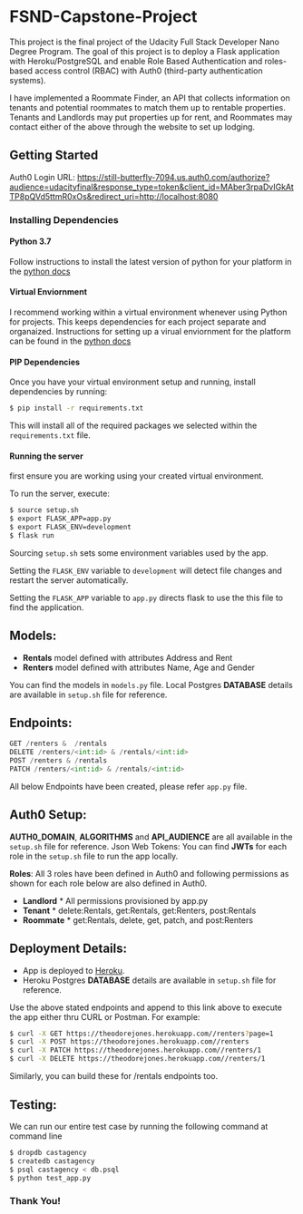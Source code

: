 # FSND-Capstone-Project

This project is the final project of the Udacity Full Stack Developer Nano Degree Program. The goal of this project is to deploy a Flask application with Heroku/PostgreSQL and enable Role Based Authentication and roles-based access control (RBAC) with Auth0 (third-party authentication systems).

I have implemented a Roommate Finder, an API that collects information on tenants and potential roommates to match them up to rentable properties. Tenants and Landlords may put properties up for rent, and Roommates may contact either of the above through the website to set up lodging.

## Getting Started

Auth0 Login URL: https://still-butterfly-7094.us.auth0.com/authorize?audience=udacityfinal&response_type=token&client_id=MAber3rpaDvIGkAtTP8pQVd5ttmR0xOs&redirect_uri=http://localhost:8080

### Installing Dependencies

#### Python 3.7

Follow instructions to install the latest version of python for your platform in the [python docs](https://docs.python.org/3/using/unix.html#getting-and-installing-the-latest-version-of-python)

#### Virtual Enviornment

I recommend working within a virtual environment whenever using Python for projects. This keeps dependencies for each project separate and organaized. Instructions for setting up a virual enviornment for the platform can be found in the [python docs](https://packaging.python.org/guides/installing-using-pip-and-virtual-environments/)

#### PIP Dependencies

Once you have your virtual environment setup and running, install dependencies by running:

```bash
$ pip install -r requirements.txt
```

This will install all of the required packages we selected within the `requirements.txt` file.

#### Running the server

first ensure you are working using your created virtual environment.

To run the server, execute:

```bash
$ source setup.sh
$ export FLASK_APP=app.py
$ export FLASK_ENV=development
$ flask run
```

Sourcing `setup.sh` sets some environment variables used by the app.

Setting the `FLASK_ENV` variable to `development` will detect file changes and restart the server automatically.

Setting the `FLASK_APP` variable to `app.py` directs flask to use the this file to find the application.

## Models:

- **Rentals** model defined with attributes Address and Rent
- **Renters** model defined with attributes Name, Age and Gender

You can find the models in `models.py` file. Local Postgres **DATABASE** details are available in `setup.sh` file for reference.

## Endpoints:

```python
GET /renters &  /rentals
DELETE /renters/<int:id> & /rentals/<int:id>
POST /renters & /rentals
PATCH /renters/<int:id> & /rentals/<int:id>
```

All below Endpoints have been created, please refer `app.py` file.

## Auth0 Setup:

**AUTH0_DOMAIN**, **ALGORITHMS** and **API_AUDIENCE** are all available in the `setup.sh` file for reference.
Json Web Tokens: You can find **JWTs** for each role in the `setup.sh` file to run the app locally.

**Roles**: All 3 roles have been defined in Auth0 and following permissions as shown for each role below are also defined in Auth0.

- **Landlord** \* All permissions provisioned by app.py
- **Tenant** \* delete:Rentals, get:Rentals, get:Renters, post:Rentals
- **Roommate** \* get:Rentals, delete, get, patch, and post:Renters

## Deployment Details:

- App is deployed to [Heroku](https://theodorejones.herokuapp.com/ "Heroku").
- Heroku Postgres **DATABASE** details are available in `setup.sh` file for reference.

Use the above stated endpoints and append to this link above to execute the app either thru CURL or Postman.
For example:

```bash
$ curl -X GET https://theodorejones.herokuapp.com//renters?page=1
$ curl -X POST https://theodorejones.herokuapp.com//renters
$ curl -X PATCH https://theodorejones.herokuapp.com//renters/1
$ curl -X DELETE https://theodorejones.herokuapp.com//renters/1
```

Similarly, you can build these for /rentals endpoints too.

## Testing:

We can run our entire test case by running the following command at command line

```python
$ dropdb castagency
$ createdb castagency
$ psql castagency < db.psql
$ python test_app.py
```

### Thank You!
